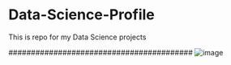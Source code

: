 # Data-Science-Profile
This is repo for my Data Science projects

#########################################
![image](https://en.wikipedia.org/wiki/Image#/media/File:Image_created_with_a_mobile_phone.png)
